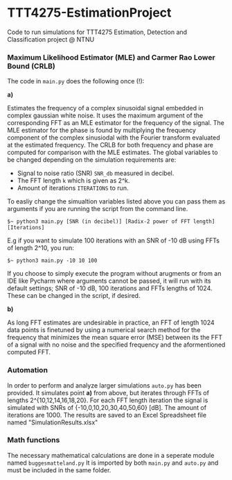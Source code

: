 # TTT4275-EstimationProject
Code to run simulations for TTT4275 Estimation, Detection and Classification project @ NTNU

### Maximum Likelihood Estimator (MLE) and Carmer Rao Lower Bound (CRLB)
The code in `main.py` does the following once (!):

**a)**

Estimates the frequency of a complex sinusoidal signal embedded in complex gaussian white noise. It uses the maximum argument of the corresponding FFT as an MLE estimator for the frequency of the signal. The MLE estimator for the phase is found by multiplying the frequency component of the complex sinusiodal with the Fourier transform evaluated at the estimated frequency. The CRLB for both frequency and phase are computed for comparison with the MLE estimates. The global variables to be changed depending on the simulation requirements are:

- Signal to noise ratio (SNR) `SNR_db` measured in decibel.
- The FFT length `k` which is given as 2^k.
- Amount of iterations `ITERATIONS` to run.

To easliy change the simualtion variables listed above you can pass them as arguments if you are running the script from the command line. 
```
$~ python3 main.py [SNR (in decibel)] [Radix-2 power of FFT length] [Iterations]
```

E.g if you want to simulate 100 iterations with an SNR of -10 dB using FFTs of length 2^10, you run:

```
$~ python3 main.py -10 10 100
```

If you choose to simply execute the program without arugments or from an IDE like Pycharm where arguments cannot be passed, it will run with its default settings; SNR of -10 dB, 100 iterations and FFTs lengths of 1024. These can be changed in the script, if desired.


**b)**

As long FFT estimates are undesirable in practice, an FFT of length 1024 data points is finetuned by using a numerical search method for the frequency that minimizes the mean square error (MSE) between its the FFT of a signal with no noise and the specified frequency and the aformentioned computed FFT.

### Automation
In order to perform and analyze larger simulations `auto.py` has been provided. It simulates point **a)** from above, but iterates through FFTs of lengths 2^{10,12,14,16,18,20}. For each FFT length iteration the signal is simulated with SNRs of {-10,0,10,20,30,40,50,60} [dB]. The amount of iterations are 1000. The results are saved to an Excel Spreadsheet file named "SimulationResults.xlsx" 

### Math functions

The necessary mathematical calculations are done in a seperate module named `buggesmatteland.py` It is imported by both `main.py` and `auto.py` and must be included in the same folder.